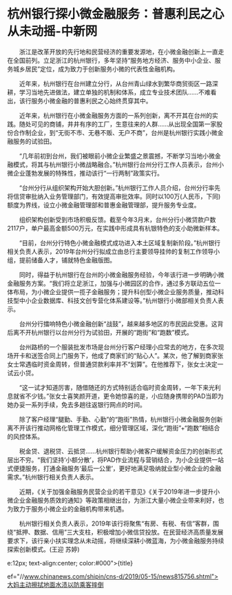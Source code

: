 # 杭州银行探小微金融服务：普惠利民之心从未动摇-中新网

　　浙江是改革开放的先行地和民营经济的重要发源地，在小微金融创新上一直走在全国前列。立足浙江的杭州银行，多年坚持“服务地方经济、服务中小企业、服务城乡居民”定位，成为致力于创新服务小微的代表性金融机构。

　　近年来，杭州银行在台州建立分行，从台州青山绿水到繁华商贸街区一路深耕，学习当地先进做法，建立单独的机制和体系，成立专业技术团队……不难看出，该行服务小微金融的普惠利民之心始终贯穿其中。

　　近年来，杭州银行在小微金融服务方面的一系列创新，离不开其在台州的实践。随处可见的商铺，井井有序的工厂，生意往来的人群……从出现全国第一家股份合作制企业，到“无街不市、无巷不贩、无户不商”，台州是杭州银行实践小微金融服务的试验田。

　　“几年前初到台州，我们被眼前小微企业繁盛之景震撼，不断学习当地小微金融模式，将其与杭州银行小微战略融合。”杭州银行台州分行工作人员表示，台州小微企业蓬勃发展的特殊性，推动该行“一行两制”政策实行。

　　“台州分行从组织架构开始大胆创新。”杭州银行工作人员介绍，台州分行率先将信贷审批纳入业务管理部门，有效提高审批效率。同时以100万(人民币，下同)额度为界线，设立小微金融管理部和普惠金融管理部，提升服务专业度。

　　组织架构创新受到市场积极反馈。截至今年3月末，台州分行小微贷款户数2117户，单户最高金额500万元，在实践中形成具有杭银特色的支小助微新样本。

　　“目前，台州分行特色小微金融模式成功进入本土区域复制新阶段。”杭州银行相关负责人表示，2019年台州分行拟成立由总行主要领导挂帅的复制工作领导小组，提前储备人才，铺就特色金融版图。

　　同时，得益于杭州银行在台州的小微金融服务经验，今年该行进一步明确小微金融服务方案。“我们将立足浙江，加强与小微园区的合作，通过多方联动五位一体布局，为小微企业提供一揽子金融服务；提升科创型小微企业服务质量，推动科技型中小企业数据库、科技文创专营化体系建设等。”杭州银行小微部相关负责人表示。

　　台州分行擂响特色小微金融创新“战鼓”，越来越多地区的市民因此受惠。这背后离不开杭州银行以台州分行为试验田，开展的“跑街”和“跑数”模式。

　　台州路桥的一个服装批发市场是台州分行客户经理小应常去的地方，在多次现场开卡和送签合同上门服务下，他成了商家们的“贴心人”。某次，他了解到商家张女士常遇临时资金周转，但普通贷款利率并不“划算”。在他推荐下，张女士决定一试云小贷。

　　“这一试才知道厉害，随借随还的方式特别适合临时资金周转，一年下来光利息就省不少钱。”张女士喜笑颜开道，更令她惊喜的是，小应随身携带的PAD当即为她办妥一系列手续，免去多趟往返银行网点的时间。

　　除了客户经理“腿勤、手勤、心勤”的“跑街”热情，杭州银行小微金融服务创新离不开该行推动网格化管理工作模式，细分管理区域，深化“跑街”+“跑数”相结合的风控体系。

　　税金贷、退税贷、云抵贷……杭州银行帮助小微客户缓解资金压力的创新形式层出不穷。“我们坚持‘小额分散’，将PAD作业流程与营销结合，为小企业提供一站式便捷服务，打通金融服务‘最后一公里’，更好地满足吸纳就业型小微企业的金融需求。”杭州银行相关负责人表示。

　　近期，《关于加强金融服务民营企业的若干意见》《关于2019年进一步提升小微企业金融服务质效的通知》等政策相继出台，为浙江大量小微企业带来利好，也为致力于服务小微企业的金融机构带来机遇。

　　杭州银行相关负责人表示，2019年该行将聚焦“有房、有税、有信”客群，围绕“抵押、数据、信用”三大支柱，积极增加小微信贷投放。在民营经济高质量发展要求下，该行亲小扶实理念从未动摇，将继续深耕小微蓝海，为小微金融服务持续探索创新模式。(王迎 苏婷)

e:12px; text-align:center; color:#000">{title}

ef="//www.chinanews.com/shipin/cns-d/2019/05-15/news815756.shtml">大妈主动擦拭地面水渍以防乘客摔倒
